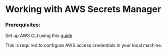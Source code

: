 # Working with AWS Secrets Manager

### Prerequisites:

Set up AWS CLI using this [guide](https://docs.aws.amazon.com/cli/latest/userguide/getting-started-quickstart.html).

This is required to configure AWS access credentials in your local machine.

